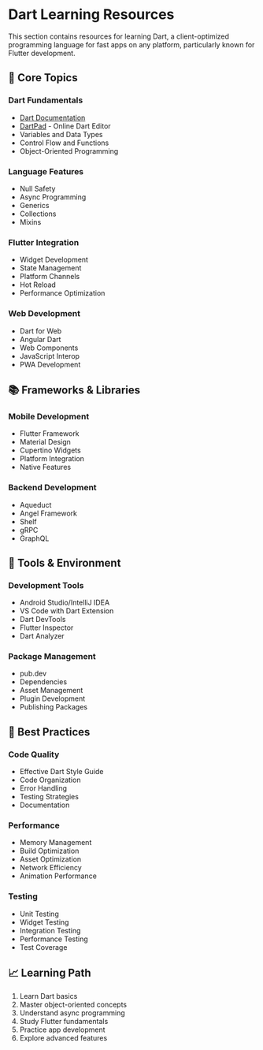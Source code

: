 # Dart Learning Resources

This section contains resources for learning Dart, a client-optimized programming language for fast apps on any platform, particularly known for Flutter development.

## 🚀 Core Topics

### Dart Fundamentals
- [Dart Documentation](https://dart.dev/guides)
- [DartPad](https://dartpad.dev/) - Online Dart Editor
- Variables and Data Types
- Control Flow and Functions
- Object-Oriented Programming

### Language Features
- Null Safety
- Async Programming
- Generics
- Collections
- Mixins

### Flutter Integration
- Widget Development
- State Management
- Platform Channels
- Hot Reload
- Performance Optimization

### Web Development
- Dart for Web
- Angular Dart
- Web Components
- JavaScript Interop
- PWA Development

## 📚 Frameworks & Libraries

### Mobile Development
- Flutter Framework
- Material Design
- Cupertino Widgets
- Platform Integration
- Native Features

### Backend Development
- Aqueduct
- Angel Framework
- Shelf
- gRPC
- GraphQL

## 🔧 Tools & Environment

### Development Tools
- Android Studio/IntelliJ IDEA
- VS Code with Dart Extension
- Dart DevTools
- Flutter Inspector
- Dart Analyzer

### Package Management
- pub.dev
- Dependencies
- Asset Management
- Plugin Development
- Publishing Packages

## 🎯 Best Practices

### Code Quality
- Effective Dart Style Guide
- Code Organization
- Error Handling
- Testing Strategies
- Documentation

### Performance
- Memory Management
- Build Optimization
- Asset Optimization
- Network Efficiency
- Animation Performance

### Testing
- Unit Testing
- Widget Testing
- Integration Testing
- Performance Testing
- Test Coverage

## 📈 Learning Path
1. Learn Dart basics
2. Master object-oriented concepts
3. Understand async programming
4. Study Flutter fundamentals
5. Practice app development
6. Explore advanced features
